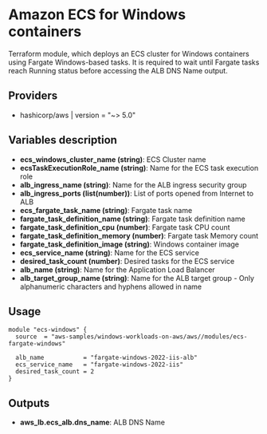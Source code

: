 # Amazon ECS for Windows containers

Terraform module, which deploys an ECS cluster for Windows containers using Fargate Windows-based tasks. It is required to wait until Fargate tasks reach Running status before accessing the ALB DNS Name output.

## Providers

- hashicorp/aws | version = "~> 5.0"

## Variables description
- **ecs_windows_cluster_name (string)**: ECS Cluster name
- **ecsTaskExecutionRole_name (string)**: Name for the ECS task execution role
- **alb_ingress_name (string)**: Name for the ALB ingress security group
- **alb_ingress_ports (list(number))**: List of ports opened from Internet to ALB
- **ecs_fargate_task_name (string)**: Fargate task name
- **fargate_task_definition_name (string)**: Fargate task definition name
- **fargate_task_definition_cpu (number)**: Fargate task CPU count
- **fargate_task_definition_memory (number)**: Fargate task Memory count
- **fargate_task_definition_image (string)**: Windows container image
- **ecs_service_name (string)**: Name for the ECS service
- **desired_task_count (number)**: Desired tasks for the ECS service
- **alb_name (string)**: Name for the Application Load Balancer
- **alb_target_group_name (string)**: Name for the ALB target group - Only alphanumeric characters and hyphens allowed in name

## Usage

```hcl
module "ecs-windows" {
  source  = "aws-samples/windows-workloads-on-aws/aws//modules/ecs-fargate-windows"

  alb_name           = "fargate-windows-2022-iis-alb"
  ecs_service_name   = "fargate-windows-2022-iis"
  desired_task_count = 2
}
```
## Outputs

- **aws_lb.ecs_alb.dns_name**: ALB DNS Name
